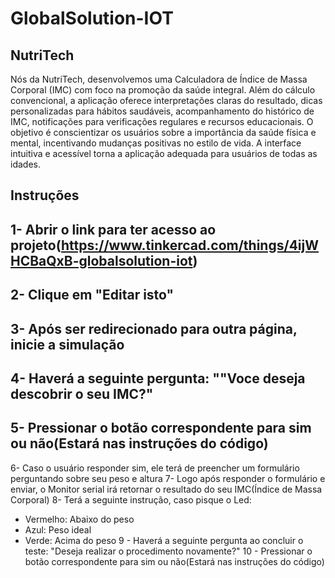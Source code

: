 # GlobalSolution-IOT

## NutriTech

Nós da NutriTech, desenvolvemos uma Calculadora de Índice de Massa Corporal (IMC) com foco na promoção da saúde integral. Além do cálculo convencional, a aplicação oferece interpretações claras do resultado, dicas personalizadas para hábitos saudáveis, acompanhamento do histórico de IMC, notificações para verificações regulares e recursos educacionais. O objetivo é conscientizar os usuários sobre a importância da saúde física e mental, incentivando mudanças positivas no estilo de vida. A interface intuitiva e acessível torna a aplicação adequada para usuários de todas as idades.

## Instruções

1- Abrir o link para ter acesso ao projeto(https://www.tinkercad.com/things/4ijWHCBaQxB-globalsolution-iot)
-----
2- Clique em "Editar isto"
-----
3- Após ser redirecionado para outra página, inicie a simulação
-----
4- Haverá a seguinte pergunta: ""Voce deseja descobrir o seu IMC?"
-----
5- Pressionar o botão correspondente para sim ou não(Estará nas instruções do código)
-----
6- Caso o usuário responder sim, ele terá de preencher um formulário perguntando sobre seu peso e altura
7- Logo após responder o formulário e enviar, o Monitor serial irá retornar o resultado do seu IMC(Índice de Massa Corporal)
8- Terá a seguinte instrução, caso pisque o Led:
- Vermelho: Abaixo do peso
- Azul: Peso ideal
- Verde: Acima do peso
9 - Haverá a seguinte pergunta ao concluir o teste: "Deseja realizar o procedimento novamente?"
10 - Pressionar o botão correspondente para sim ou não(Estará nas instruções do código)
